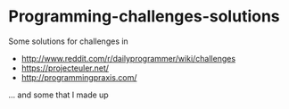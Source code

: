 Programming-challenges-solutions
===========================
Some solutions for challenges in
- http://www.reddit.com/r/dailyprogrammer/wiki/challenges
- https://projecteuler.net/
- http://programmingpraxis.com/

... and some that I made up
